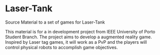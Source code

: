 # Laser-Tank
Source Material to a set of games for Laser-Tank

This material is for a in development project from IEEE University of Porto Student Branch.
The project aims to develop a augmented reality game. Inspired by Laser tag games, it will work as a PvP and the players will control physical robots to accomplish game objectives.